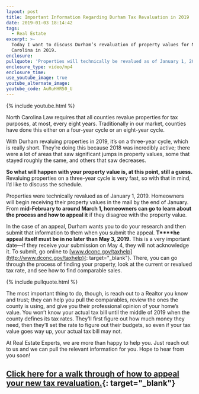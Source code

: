 ```yaml
---
layout: post
title: Important Information Regarding Durham Tax Revaluation in 2019
date: 2019-01-03 18:14:42
tags:
  - Real Estate
excerpt: >-
  Today I want to discuss Durham’s revaluation of property values for North
  Carolina in 2019.
enclosure:
pullquote: 'Properties will technically be revalued as of January 1, 2019.'
enclosure_type: video/mp4
enclosure_time:
use_youtube_image: true
youtube_alternate_image:
youtube_code: AuRuHHR50_U
---
```


{% include youtube.html %}

North Carolina Law requires that all counties revalue properties for tax purposes, at most, every eight years. Traditionally in our market, counties have done this either on a four-year cycle or an eight-year cycle.

With Durham revaluing properties in 2019, it’s on a three-year cycle, which is really short. They’re doing this because 2018 was incredibly active; there were a lot of areas that saw significant jumps in property values, some that stayed roughly the same, and others that saw decreases.

**So what will happen with your property value is, at this point, still a guess.** Revaluing properties on a three-year cycle is very fast, so with that in mind, I’d like to discuss the schedule.

Properties were technically revalued as of January 1, 2019. Homeowners will begin receiving their property values in the mail by the end of January. From **mid-February to around March 1, homeowners can go to learn about the process and how to appeal it** if they disagree with the property value.

In the case of an appeal, Durham wants you to do your research and then submit that information to them when you submit the appeal. **T****he appeal itself must be in no later than May 3, 2019.** This is a very important date—if they receive your submission on May 4, they will not acknowledge it. To submit, go online to [www.dconc.gov/taxhelp](http://www.dconc.gov/taxhelp){: target="_blank"}. There, you can go through the process of finding your property, look at the current or revalued tax rate, and see how to find comparable sales.

{% include pullquote.html %}

The most important thing to do, though, is reach out to a Realtor you know and trust; they can help you pull the comparables, review the ones the county is using, and give you their professional opinion of your home’s value. You won’t know your actual tax bill until the middle of 2019 when the county defines its tax rates. They’ll first figure out how much money they need, then they’ll set the rate to figure out their budgets, so even if your tax value goes way up, your actual tax bill may not.

At Real Estate Experts, we are more than happy to help you. Just reach out to us and we can pull the relevant information for you. Hope to hear from you soon!

## [Click here for a walk through of how to appeal your new tax revaluation.](https://www.youtube.com/watch?v=bklaQSV4duE&amp;feature=youtu.be){: target="_blank"}

&nbsp;